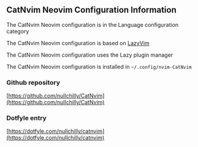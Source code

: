## CatNvim Neovim Configuration Information

The CatNvim Neovim configuration is in the Language configuration category

The CatNvim Neovim configuration is based on [LazyVim](https://lazyvim.github.io)

The CatNvim Neovim configuration uses the Lazy plugin manager

The CatNvim Neovim configuration is installed in `~/.config/nvim-CatNvim`

### Github repository

[https://github.com/nullchilly/CatNvim](https://github.com/nullchilly/CatNvim)

### Dotfyle entry

[https://dotfyle.com/nullchilly/catnvim](https://dotfyle.com/nullchilly/catnvim)

